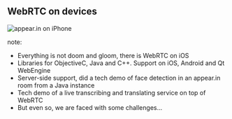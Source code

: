 ##  WebRTC on devices

![appear.in on iPhone](img/iphone.png)

note:
- Everything is not doom and gloom, there is WebRTC on iOS
- Libraries for ObjectiveC, Java and C++. Support on iOS, Android and Qt WebEngine
- Server-side support, did a tech demo of face detection in an appear.in room from a Java instance
- Tech demo of a live transcribing and translating service on top of WebRTC
- But even so, we are faced with some challenges...

